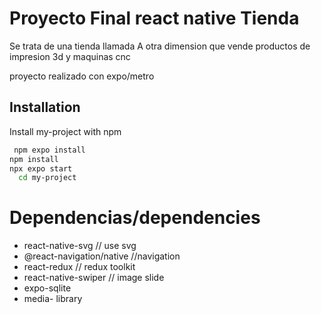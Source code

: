 
# Proyecto Final react native Tienda 

Se trata de una tienda llamada A otra dimension que vende productos de impresion 3d y maquinas cnc

proyecto realizado con  expo/metro

## Installation

Install my-project with npm

```bash
 npm expo install
npm install
npx expo start
  cd my-project
```

# Dependencias/dependencies

- react-native-svg // use svg
- @react-navigation/native //navigation
- react-redux // redux toolkit
- react-native-swiper // image slide
- expo-sqlite
- media- library
